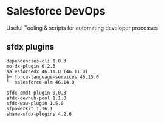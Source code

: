 # Salesforce DevOps

Useful Tooling & scripts for automating developer processes



## sfdx plugins

```text
dependencies-cli 1.0.3
mo-dx-plugin 0.2.3
salesforcedx 46.11.0 (46.11.0)
├─ force-language-services 46.15.0
└─ salesforce-alm 46.14.0

sfdx-cmdt-plugin 0.0.3
sfdx-devhub-pool 1.1.0
sfdx-waw-plugin 1.5.0
sfpowerkit 1.16.1
shane-sfdx-plugins 4.2.6
```